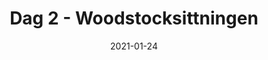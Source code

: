 ---
date: "2021-01-24"
title: "Dag 2 - Woodstocksittningen"
link: "https://www.flickr.com/photos/183385379@N02/albums/72157715521650512"
---